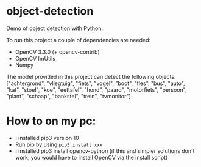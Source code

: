 # object-detection

Demo of object detection with Python.

To run this project a couple of dependencies are needed:

- OpenCV 3.3.0 (+ opencv-contrib)
- OpenCV ImUtils
- Numpy

The model provided in this project can detect the 
following objects: 
["achtergrond", "vliegtuig", "fiets", "vogel", "boot",
	"fles", "bus", "auto", "kat", "stoel", "koe", "eettafel",
	"hond", "paard", "motorfiets", "persoon", "plant", "schaap",
	"bankstel", "trein", "tvmonitor"]
	
# How to on my pc:

- I installed pip3 version 10
- Run pip by using `pip3 install xxx`
- I installed pip3 install opencv-python (if this and simpler solutions don't work, you would have to install OpenCV via the install script)

